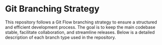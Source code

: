 # Git Branching Strategy
This repository follows a Git Flow branching strategy to ensure a structured and efficient development process. The goal is to keep the main codebase stable, facilitate collaboration, and streamline releases. Below is a detailed description of each branch type used in the repository.


